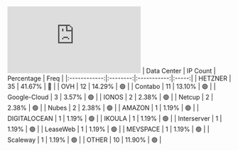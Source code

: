 ![Diagramm](https://github.com/obajay/StateSync-snapshots/blob/main/Projects/Planq/1/README.md)
| Data Center | IP Count | Percentage | Freq |
|:------------:|:--------:|:-----------:|:-----:|
| HETZNER | 35 | 41.67% | 🔴 |
| OVH | 12 | 14.29% | 🟢 |
| Contabo | 11 | 13.10% | 🟢 |
| Google-Cloud | 3 | 3.57% | 🟢 |
| IONOS | 2 | 2.38% | 🟢 |
| Netcup | 2 | 2.38% | 🟢 |
| Nubes | 2 | 2.38% | 🟢 |
| AMAZON | 1 | 1.19% | 🟢 |
| DIGITALOCEAN | 1 | 1.19% | 🟢 |
| IKOULA | 1 | 1.19% | 🟢 |
| Interserver | 1 | 1.19% | 🟢 |
| LeaseWeb | 1 | 1.19% | 🟢 |
| MEVSPACE | 1 | 1.19% | 🟢 |
| Scaleway | 1 | 1.19% | 🟢 |
| OTHER | 10 | 11.90% | 🟢 |
